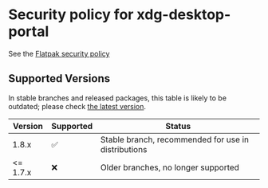 # Security policy for xdg-desktop-portal

See the [Flatpak security policy](https://github.com/flatpak/flatpak/blob/master/SECURITY.md)

## Supported Versions

In stable branches and released packages, this table is likely to be outdated;
please check
[the latest version](https://github.com/flatpak/xdg-desktop-portal/blob/master/SECURITY.md).

| Version  | Supported          | Status
| -------- | ------------------ | -------------------------------------------------------------- |
| 1.8.x    | :white_check_mark: | Stable branch, recommended for use in distributions            |
| <= 1.7.x | :x:                | Older branches, no longer supported                            |
